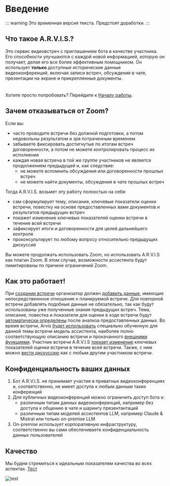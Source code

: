 # Введение <Badge type="danger" text="DRAFT" />

::: warning
Это временная версия текста. Предстоят доработки.
:::

## Что такое A.R.V.I.S.? 

Это сервис видеовстреч с приглашением бота в качестве участника. Его способности улучшаются с каждой новой информацией, которую он получает, делая его все более эффективным помощником. Он использует **только** доступные исторические данные видеоконференций, включая записи встреч, обсуждения в чате, презентации на экране и прикрепленные документы.

<div class="tip custom-block" style="padding-top: 8px">

Хотите просто попробовать? Перейдите к [Началу работы](./get-started).

</div>

## Зачем отказываться от Zoom?

Если вы:
- часто проводите встречи без должной подготовки, а потом недовольны результатом и зря потраченным временем
- забываете фиксировать достигнутые по итогам встреч договоренности, а потом не можете контролировать процесс их исполнения
- каждая новая встреча в той же группе участников не является продолжением предыдущей и, как следствие:
    - не можете вспомнить обсуждения или договоренности прошлых встреч
    - не можете найти документы, обсуждения в чате прошлых встреч

Тогда A.R.V.I.S. возьмет эту работу полностью на себя:
- сам сформулирует тему, описание, ключевые показатели оценки встречи, повестку на основе предоставленных вами документов и результатов предыдущих встреч
- покажет изменение ключевых показателей оценки встречи в течение всей встречи
- зафиксирует итоги и договоренности для целей дальнейшего контроля
- проконсультирует по любому вопросу относительно предыдущих дискуссий

Вы можете продолжать использовать Zoom, но использовать A.R.V.I.S как плагин Zoom. В этом случае, возможности ассистента будут лимитированы по причине ограничений Zoom.

## Как это работает!

При [создании встречи](/ru/docs/meeting#public-meeting) организатор должен [добавить данные](/ru/docs/links#add-knowledge-sources), имеющие непосредственнное отношение к планируемой встрече. Для повторной встречи добавлять подобные данные не обязательно, так как будут использованы уже полученные знания предыдущих встреч. Тема, описание, повестка и показатели для оценки в ходе встречи будут [автоматически определены](/ru/docs/links#create-meeting-meta-tags-and-evaluation-metrics) после анализа предоставленных данных. Во время встречи, Arvis [будет использовать](/ru/docs/links#selecting-an-agent-model-that-matches-the-topic-and-description-of-the-meeting) специально обученную для данной темы встречи модель ассистента, наиболее полно соответствующую описанию встречи и прокачанного [внешними функциями](/ru/docs/links#upgrading-the-assistant-with-external-functions). Участник встречи A.R.V.I.S [трекает изменение](/ru/docs/links#updating-metrics) ключевых показателей оценки встречи в течение всей встречи. Также, с ним можно [вести дискуссию](/ru/docs/links#meeting-accompaniment) как с любым другим участником встречи.

## Конфиденциальность ваших данных

1. Бот A.R.V.I.S. не принимает участия в приватных видеоконференциях и, соответственно, не имеет доступа к любым данным таких конференций
1. Для публичных видеоконференций можно ограничить доступ бота к:
    - различным типам данных видеоконференций, например без доступа к общению в чате и шарингу презентантаций 
    - различным типам моделей ассистентов LLM, например Claude & Mistral или только on-premise LLM
1. On-premise использует корпоративную инфраструктуру, соответственно вы сами обеспечиваете конфиденциальность данных пользователей

## Качество

Мы будем стремиться к идеальным показателям качества во всех аспектах. [Тест](https://pagespeed.web.dev/analysis/https-arvis-doc-vercel-app/v4532dmnkv?form_factor=desktop)

![test](/IntroQuality.webp)

